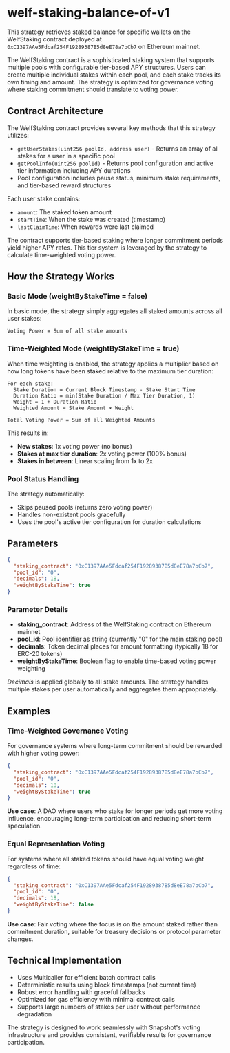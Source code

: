 # welf-staking-balance-of-v1

This strategy retrieves staked balance for specific wallets on the WelfStaking contract deployed at `0xC1397AAe5Fdcaf254F19289387B5d8eE78a7bCb7` on Ethereum mainnet.

The WelfStaking contract is a sophisticated staking system that supports multiple pools with configurable tier-based APY structures. Users can create multiple individual stakes within each pool, and each stake tracks its own timing and amount. The strategy is optimized for governance voting where staking commitment should translate to voting power.

## Contract Architecture

The WelfStaking contract provides several key methods that this strategy utilizes:

- `getUserStakes(uint256 poolId, address user)` - Returns an array of all stakes for a user in a specific pool
- `getPoolInfo(uint256 poolId)` - Returns pool configuration and active tier information including APY durations
- Pool configuration includes pause status, minimum stake requirements, and tier-based reward structures

Each user stake contains:

- `amount`: The staked token amount
- `startTime`: When the stake was created (timestamp)
- `lastClaimTime`: When rewards were last claimed

The contract supports tier-based staking where longer commitment periods yield higher APY rates. This tier system is leveraged by the strategy to calculate time-weighted voting power.

## How the Strategy Works

### Basic Mode (weightByStakeTime = false)

In basic mode, the strategy simply aggregates all staked amounts across all user stakes:

```text
Voting Power = Sum of all stake amounts
```

### Time-Weighted Mode (weightByStakeTime = true)

When time weighting is enabled, the strategy applies a multiplier based on how long tokens have been staked relative to the maximum tier duration:

```text
For each stake:
  Stake Duration = Current Block Timestamp - Stake Start Time
  Duration Ratio = min(Stake Duration / Max Tier Duration, 1)
  Weight = 1 + Duration Ratio
  Weighted Amount = Stake Amount × Weight

Total Voting Power = Sum of all Weighted Amounts
```

This results in:

- **New stakes**: 1x voting power (no bonus)
- **Stakes at max tier duration**: 2x voting power (100% bonus)
- **Stakes in between**: Linear scaling from 1x to 2x

### Pool Status Handling

The strategy automatically:

- Skips paused pools (returns zero voting power)
- Handles non-existent pools gracefully
- Uses the pool's active tier configuration for duration calculations

## Parameters

```json
{
  "staking_contract": "0xC1397AAe5Fdcaf254F19289387B5d8eE78a7bCb7",
  "pool_id": "0",
  "decimals": 18,
  "weightByStakeTime": true
}
```

### Parameter Details

- **staking_contract**: Address of the WelfStaking contract on Ethereum mainnet
- **pool_id**: Pool identifier as string (currently "0" for the main staking pool)
- **decimals**: Token decimal places for amount formatting (typically 18 for ERC-20 tokens)
- **weightByStakeTime**: Boolean flag to enable time-based voting power weighting

*Decimals* is applied globally to all stake amounts. The strategy handles multiple stakes per user automatically and aggregates them appropriately.

## Examples

### Time-Weighted Governance Voting

For governance systems where long-term commitment should be rewarded with higher voting power:

```json
{
  "staking_contract": "0xC1397AAe5Fdcaf254F19289387B5d8eE78a7bCb7",
  "pool_id": "0",
  "decimals": 18,
  "weightByStakeTime": true
}
```

**Use case**: A DAO where users who stake for longer periods get more voting influence, encouraging long-term participation and reducing short-term speculation.

### Equal Representation Voting

For systems where all staked tokens should have equal voting weight regardless of time:

```json
{
  "staking_contract": "0xC1397AAe5Fdcaf254F19289387B5d8eE78a7bCb7",
  "pool_id": "0",
  "decimals": 18,
  "weightByStakeTime": false
}
```

**Use case**: Fair voting where the focus is on the amount staked rather than commitment duration, suitable for treasury decisions or protocol parameter changes.

## Technical Implementation

- Uses Multicaller for efficient batch contract calls
- Deterministic results using block timestamps (not current time)
- Robust error handling with graceful fallbacks
- Optimized for gas efficiency with minimal contract calls
- Supports large numbers of stakes per user without performance degradation

The strategy is designed to work seamlessly with Snapshot's voting infrastructure and provides consistent, verifiable results for governance participation.
